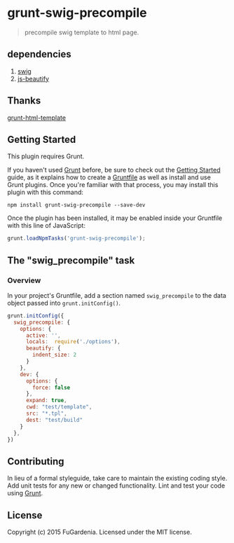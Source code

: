 # grunt-swig-precompile

> precompile swig template to html page.

## dependencies
1. [swig](http://paularmstrong.github.io/swig/docs/api/)
2. [js-beautify](https://www.npmjs.org/package/js-beautify)

## Thanks 
[grunt-html-template](https://github.com/Allenice/grunt-html-template)

## Getting Started
This plugin requires Grunt.

If you haven't used [Grunt](http://gruntjs.com/) before, be sure to check out the [Getting Started](http://gruntjs.com/getting-started) guide, as it explains how to create a [Gruntfile](http://gruntjs.com/sample-gruntfile) as well as install and use Grunt plugins. Once you're familiar with that process, you may install this plugin with this command:

```shell
npm install grunt-swig-precompile --save-dev
```

Once the plugin has been installed, it may be enabled inside your Gruntfile with this line of JavaScript:

```js
grunt.loadNpmTasks('grunt-swig-precompile');
```

## The "swig_precompile" task

### Overview
In your project's Gruntfile, add a section named `swig_precompile` to the data object passed into `grunt.initConfig()`.

```js
grunt.initConfig({
  swig_precompile: {
    options: {
      active: '',
      locals:  require('./options'),
      beautify: {
        indent_size: 2
      }
    },
    dev: {
      options: {
        force: false
      },
      expand: true,
      cwd: "test/template",
      src: "*.tpl",
      dest: "test/build"
    }
  },
})
```

## Contributing
In lieu of a formal styleguide, take care to maintain the existing coding style. Add unit tests for any new or changed functionality. Lint and test your code using [Grunt](http://gruntjs.com/).

## License
Copyright (c) 2015 FuGardenia. Licensed under the MIT license.
